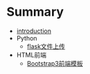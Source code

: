# Summary

* [introduction](README.md)
* Python
   * [flask文件上传](flask-upload.md)
* HTML前端
   * [Bootstrap3前端模板](bootstrap3-template.md)


